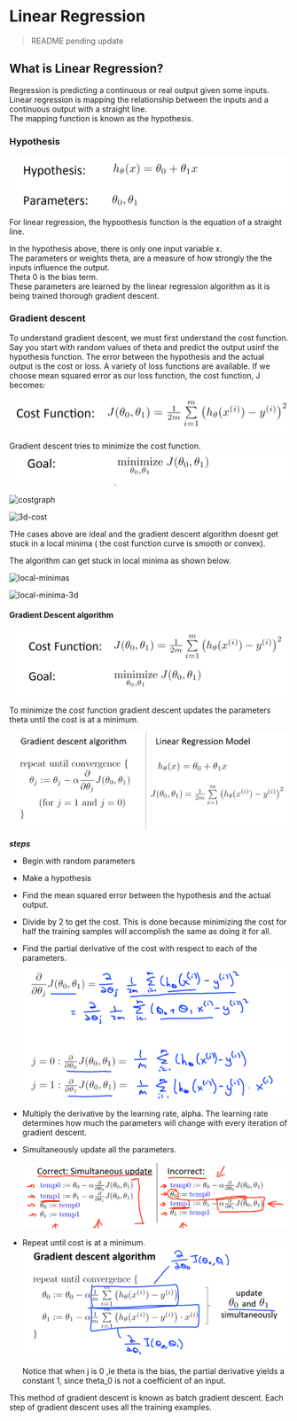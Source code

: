 # Linear Regression
<blockquote>
  README pending update
</blockquote>

## What is Linear Regression?
Regression is predicting a continuous or real output given some inputs.  
Linear regression is mapping the relationship between the inputs and a continuous output with a straight line.    
The mapping function is known as the hypothesis.  

### **Hypothesis**  

![hypothesis](images/hypothesis.png) 

For linear regression, the hypoothesis function is the equation of a straight line.  

In the hypothesis above, there is only one input variable x.  
The parameters or weights theta, are a measure of how strongly the the inputs influence the output.  
Theta 0 is the bias term.  
These parameters are learned by the linear regression algorithm as it is being trained thorough gradient descent.

### __Gradient descent__
To understand gradient descent, we must first understand the cost function.  
Say you start with random values of theta and predict the output usinf the hypothesis function. The error between the hypothesis and the actual output is the cost or loss. A variety of loss functions are available. If we choose mean squared error as our loss function, the cost function, J becomes:  

![cost](images/cost.png)  

Gradient descent tries to minimize the cost function.  
![goal](images/goal.png)  

![costgraph](https://www.researchgate.net/publication/329920042/figure/fig1/AS:708069117939712@1545828241440/A-graph-of-a-cost-function-modified-from.png)  


![3d-cost](https://i.stack.imgur.com/Rq40j.png) 

THe cases above are ideal and the gradient descent algorithm doesnt get stuck in a local minima ( the cost function curve is smooth or convex).  

The algorithm can get stuck in local minima as shown below.  

![local-minimas](https://fromthegenesis.com/wp-content/uploads/2018/06/GDS_5.png)  

![local-minima-3d](https://d1m75rqqgidzqn.cloudfront.net/wp-data/2020/06/12190927/8.png)  

#### Gradient Descent algorithm

![goal2](images/goal2.png)  

To minimize the cost function gradient descent updates the parameters theta until the cost is at a minimum.

![algorithm](images/descent-algorithm.png)  

*__steps__*  
* Begin with random parameters
* Make a hypothesis
* Find the mean squared error between the hypothesis and the actual output.
* Divide by 2 to get the cost. This is done because minimizing the cost for half the training samples will accomplish the same as doing it for all.  
* Find the partial derivative of  the cost with respect to each of the parameters.  
  ![partial](images/partial-derivative.png)
* Multiply the derivative by the learning rate, alpha. The learning rate determines how much the parameters will change with every iteration of gradient descent.  
* Simultaneously update all the parameters.  

  ![update](images/simultaneous-update.png)  

* Repeat until cost is at a minimum.  
  ![repeat](images/until-convergence.png)  

  Notice that when j is 0 ,ie theta is the bias, the partial derivative yields a constant 1, since theta_0 is not a coefficient of an input.  

This method of gradient descent is known as batch gradient descent. Each step of gradient descent uses all the training examples.    